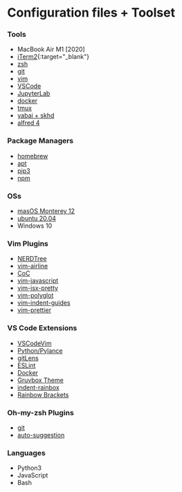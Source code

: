# Configuration files + Toolset 
### Tools
- MacBook Air M1 [2020]
- [iTerm2](https://iterm2.com/){:target="_blank"}
- [zsh](https://sourceforge.net/projects/zsh/)
- [git](https://github.com/git/git)
- [vim](https://github.com/vim/vim)
- [VSCode](https://github.com/microsoft/vscode)
- [JupyterLab](https://jupyter.org/)
- [docker](https://github.com/docker)
- [tmux](https://github.com/tmux/tmux)
- [yabai + skhd](https://github.com/koekeishiya/yabai)
- [alfred 4](https://www.alfredapp.com/)

### Package Managers
- [homebrew](https://brew.sh/)
- [apt](https://en.wikipedia.org/wiki/APT_(software))
- [pip3](https://www.pypa.io/en/latest/)
- [npm](https://www.npmjs.com)

### OSs
- [masOS Monterey 12 ](https://www.apple.com/at/macos/monterey/)
- [ubuntu 20.04](https://releases.ubuntu.com/20.04/)
- Windows 10

### Vim Plugins
- [NERDTree](https://github.com/preservim/nerdtree)
- [vim-airline](https://github.com/vim-airline/vim-airline)
- [CoC](https://github.com/neoclide/coc.nvim)
- [vim-javascript](https://github.com/pangloss/vim-javascript)
- [vim-jsx-pretty](https://github.com/MaxMEllon/vim-jsx-pretty)
- [vim-polyglot](https://github.com/sheerun/vim-polyglot)
- [vim-indent-guides](https://github.com/nathanaelkane/vim-indent-guides)
- [vim-prettier](https://github.com/prettier/vim-prettier)

### VS Code Extensions
- [VSCodeVim](https://marketplace.visualstudio.com/items?itemName=vscodevim.vim)
- [Python/Pylance](https://marketplace.visualstudio.com/items?itemName=ms-python.python)
- [gitLens](https://marketplace.visualstudio.com/items?itemName=eamodio.gitlens)
- [ESLint](https://marketplace.visualstudio.com/items?itemName=dbaeumer.vscode-eslint)
- [Docker](https://marketplace.visualstudio.com/items?itemName=ms-azuretools.vscode-docker)
- [Gruvbox Theme](https://marketplace.visualstudio.com/items?itemName=jdinhlife.gruvbox)
- [indent-rainbox](https://marketplace.visualstudio.com/items?itemName=oderwat.indent-rainbow)
- [Rainbow Brackets](https://marketplace.visualstudio.com/items?itemName=2gua.rainbow-brackets)

### Oh-my-zsh Plugins
- [git](https://github.com/ohmyzsh/ohmyzsh/tree/master/plugins/git)
- [auto-suggestion](https://github.com/zsh-users/zsh-autosuggestions)

### Languages
- Python3
- JavaScript
- Bash
